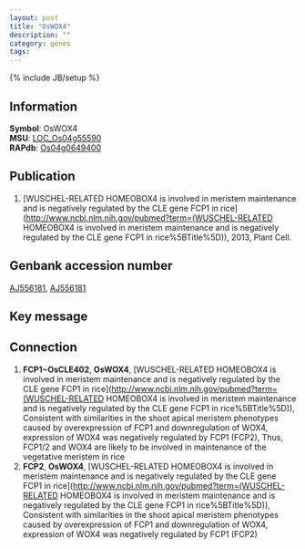 ```yaml
---
layout: post
title: "OsWOX4"
description: ""
category: genes
tags: 
---
```

{% include JB/setup %}

## Information
__Symbol__: OsWOX4  
__MSU__: [LOC_Os04g55590](http://rice.plantbiology.msu.edu/cgi-bin/ORF_infopage.cgi?orf=LOC_Os04g55590)  
__RAPdb__: [Os04g0649400](http://rapdb.dna.affrc.go.jp/viewer/gbrowse_details/irgsp1?name=Os04g0649400)  

## Publication
1. [WUSCHEL-RELATED HOMEOBOX4 is involved in meristem maintenance and is negatively regulated by the CLE gene FCP1 in rice](http://www.ncbi.nlm.nih.gov/pubmed?term=(WUSCHEL-RELATED HOMEOBOX4 is involved in meristem maintenance and is negatively regulated by the CLE gene FCP1 in rice%5BTitle%5D)), 2013, Plant Cell.

## Genbank accession number
[AJ556181](http://www.ncbi.nlm.nih.gov/nuccore/AJ556181), [AJ556181](http://www.ncbi.nlm.nih.gov/nuccore/AJ556181)

## Key message

## Connection
1. __FCP1~OsCLE402__, __OsWOX4__, [WUSCHEL-RELATED HOMEOBOX4 is involved in meristem maintenance and is negatively regulated by the CLE gene FCP1 in rice](http://www.ncbi.nlm.nih.gov/pubmed?term=(WUSCHEL-RELATED HOMEOBOX4 is involved in meristem maintenance and is negatively regulated by the CLE gene FCP1 in rice%5BTitle%5D)),  Consistent with similarities in the shoot apical meristem phenotypes caused by overexpression of FCP1 and downregulation of WOX4, expression of WOX4 was negatively regulated by FCP1 (FCP2), Thus, FCP1/2 and WOX4 are likely to be involved in maintenance of the vegetative meristem in rice
2. __FCP2__, __OsWOX4__, [WUSCHEL-RELATED HOMEOBOX4 is involved in meristem maintenance and is negatively regulated by the CLE gene FCP1 in rice](http://www.ncbi.nlm.nih.gov/pubmed?term=(WUSCHEL-RELATED HOMEOBOX4 is involved in meristem maintenance and is negatively regulated by the CLE gene FCP1 in rice%5BTitle%5D)),  Consistent with similarities in the shoot apical meristem phenotypes caused by overexpression of FCP1 and downregulation of WOX4, expression of WOX4 was negatively regulated by FCP1 (FCP2)



